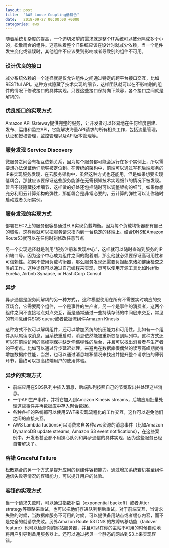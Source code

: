 ```yaml
---
layout: post
title:  "AWS Loose Coupling低耦合"
date:   2018-09-27 00:00:00 +0000
categories: aws
---
```


随着系统复杂度的提高，一个迫切渴望的需求就是整个IT系统可以被分隔成多个小的，松散耦合的组件。这意味着整个IT系统应该在设计时就减少依赖，当一个组件发生变化或错误时，其他组件不应该受到影响或者导致别的组件不可用。


### 设计优良的接口
减少系统依赖的一个途径就是仅允许组件之间通过特定的跨平台接口交互，比如RESTful API。这种方式隐藏了技术实现的细节，这样团队就可以在不影响别的组件的情况下修改接口的具体实现。只要这些接口保持向下兼容，各个接口之间就是解耦的。

### 优良接口的实现方式
Amazon API Gateway提供完整的服务，让开发者可以轻易地在任何维度创建、发布、运维和监控API，它能解决海量API请求的所有相关工作，包括流量管理，认证和授权管理，监控管理以及API版本管理等。

### 服务发现 Service Discovery
微服务之间会有相互依赖关系，因为每个服务都可能会运行在多个实例上，所以需要想办法保证他们能够被定位到。在传统的架构中，前端可以通过写死后端服务的IP来实现服务发现，在云服务架构中，虽然这种方式也还能用，但是如果想要实现低耦合，那就应该要保证这些服务能够在无需预知技术实现细节的情况下被发现。暂且不谈隐藏技术细节，这样做的好处还包括随时可以调整架构的细节。如果你想充分利用云计算架构的弹性，那低耦合是非常必要的，云计算的弹性可以让你随时启动或者关闭实例。

### 服务发现的实现方式

部署在EC2上的服务很容易通过ELB实现负载均衡。因为每个负载均衡器都有自己的域名，这样你就可以把服务请求指向到一台稳定的终端上。结合DNS和Amazon Route53就可以在任何时刻修改任意节点

另一个实现途径就是利用“服务注册和发现中心”，这样就可以随时查询到服务的IP和端口号。因为这个中心成为组件之间的黏着剂，那么他就必须要保证高可用性和可信赖性。如果不使用负载均衡器，那么服务发现还需要负担起来诸如健康检查之类的工作。这种途径可以通过自己编程来实现，页可以使用开源工具比如Netflix Eureka, Airbnb Synapse, or HashiCorp Consul


### 异步
异步通信是服务间解耦的另一种方式，。这种模型使用在所有不需要实时响应的交互场合，它需要两个组件，一个是事件的生产者，另一个是事件的消费者，这两个组件之间不直接地点对点交互，而是通常通过一些持续存储的中间层来交互，常见的有消息组件SQS queue或者数据流组件Amazon Kinesis

这种方式不仅可以解耦组件，还可以增加系统的抗压能力和可用性。比如有一个组件从队尾读取消息，当系统重启时，消息依然能被重新恢复到队列中。这种方式还可以在前端访问的高峰期保护缺乏伸缩弹性的后台，并且可以找出消费者与生产者的平衡点。比如可以通过异步延迟处理，来避免在数据库很偶然的读写高峰期就得增加数据库性能，当然，也可以通过消息堆积情况来找出并提升整个请求链的薄弱环节，最终可以提高终端用户的使用体验。

### 异步的实现方式

- 前端应用在SQS队列中插入消息，后端队列按照自己的节奏取出并处理这些消息。
- 一个API生产事件，并将它加入到Amazon Kinesis streams，后端应用批量处理这些事件并再数据库中存入聚合数据。
- 各种各样的系统都可以使用SWF来实现流程化的工作交互，这样可以避免他们之间的直接交互。
- AWS Lambda fuctions可以消费来自各种aws资源的消息事件（比如Amazon DynamoDB update streams, Amazon S3 event notifications），在这些案例中，开发者甚至都不用操心队列和异步通信的具体实现，因为这些服务已经自带解决了。

### 容错 Graceful Failure
松散耦合的另一个方式是提升应用的组建件容错能力。通过增加系统宕机甚至组件通信失败等情况的容错能力，可以提升用户的体验。

### 容错的实现方式
当一个请求失败时，可以通过指数补偿（exponential backoff）或者Jitter strategy等策略来重试，也可以把他们存进队列稍后重试。对于前端交互，当请求失败的时候，当数据库服务不可用的时候，可以提供备用站点或者缓存内容，而不是完全的就请求失败。另外Amazon Route 53 DNS 的故障转移功能（failover feature）也可以检测你的网站服务器，并且可以在你的主站不可用的时候自动地将用户引导到备用服务器上。还可以通过拷贝一个静态的网站到S3上来实现容错。
